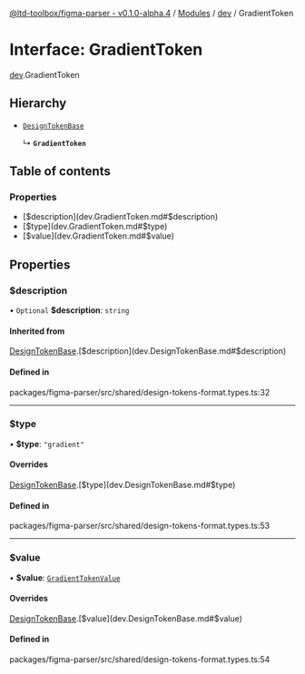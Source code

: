 [@ltd-toolbox/figma-parser - v0.1.0-alpha.4](../README.md) / [Modules](../modules.md) / [dev](../modules/dev.md) / GradientToken

# Interface: GradientToken

[dev](../modules/dev.md).GradientToken

## Hierarchy

- [`DesignTokenBase`](dev.DesignTokenBase.md)

  ↳ **`GradientToken`**

## Table of contents

### Properties

- [$description](dev.GradientToken.md#$description)
- [$type](dev.GradientToken.md#$type)
- [$value](dev.GradientToken.md#$value)

## Properties

### $description

• `Optional` **$description**: `string`

#### Inherited from

[DesignTokenBase](dev.DesignTokenBase.md).[$description](dev.DesignTokenBase.md#$description)

#### Defined in

packages/figma-parser/src/shared/design-tokens-format.types.ts:32

___

### $type

• **$type**: ``"gradient"``

#### Overrides

[DesignTokenBase](dev.DesignTokenBase.md).[$type](dev.DesignTokenBase.md#$type)

#### Defined in

packages/figma-parser/src/shared/design-tokens-format.types.ts:53

___

### $value

• **$value**: [`GradientTokenValue`](../modules/dev.md#gradienttokenvalue)

#### Overrides

[DesignTokenBase](dev.DesignTokenBase.md).[$value](dev.DesignTokenBase.md#$value)

#### Defined in

packages/figma-parser/src/shared/design-tokens-format.types.ts:54
